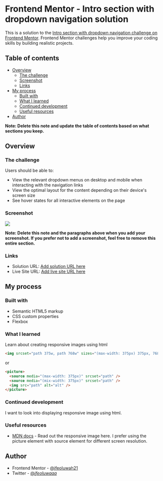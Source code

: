 # Frontend Mentor - Intro section with dropdown navigation solution

This is a solution to the [Intro section with dropdown navigation challenge on Frontend Mentor](https://www.frontendmentor.io/challenges/intro-section-with-dropdown-navigation-ryaPetHE5). Frontend Mentor challenges help you improve your coding skills by building realistic projects.

## Table of contents

- [Overview](#overview)
  - [The challenge](#the-challenge)
  - [Screenshot](#screenshot)
  - [Links](#links)
- [My process](#my-process)
  - [Built with](#built-with)
  - [What I learned](#what-i-learned)
  - [Continued development](#continued-development)
  - [Useful resources](#useful-resources)
- [Author](#author)

**Note: Delete this note and update the table of contents based on what sections you keep.**

## Overview

### The challenge

Users should be able to:

- View the relevant dropdown menus on desktop and mobile when interacting with the navigation links
- View the optimal layout for the content depending on their device's screen size
- See hover states for all interactive elements on the page

### Screenshot

![](./screenshot.jpg)

**Note: Delete this note and the paragraphs above when you add your screenshot. If you prefer not to add a screenshot, feel free to remove this entire section.**

### Links

- Solution URL: [Add solution URL here](https://your-solution-url.com)
- Live Site URL: [Add live site URL here](https://your-live-site-url.com)

## My process

### Built with

- Semantic HTML5 markup
- CSS custom properties
- Flexbox

### What I learned

Learn about creating responsive images using html

```html
<img srcset="path 375w, path 768w" sizes="(max-width: 375px) 375px, 768px" />
```

or

```html
<picture>
  <source media="(max-width: 375px)" srcset="path" />
  <source media="(mix-width: 375px)" srcset="path" />
  <img src="path" alt="alt" />
</picture>
```

### Continued development

I want to look into displaying responsive image using html.

### Useful resources

- [MDN docs](https://developer.mozilla.org/en-US/docs/Learn/HTML/Multimedia_and_embedding/Responsive_images) - Read out the responsive image here. I prefer using the picture element with source element for different screen resolution.

## Author

- Frontend Mentor - [@ifeoluwah21](https://www.frontendmentor.io/profile/ifeoluwah21)
- Twitter - [@_ifeoluwaaa_](https://www.twitter.com/_ifeoluwaaa)
